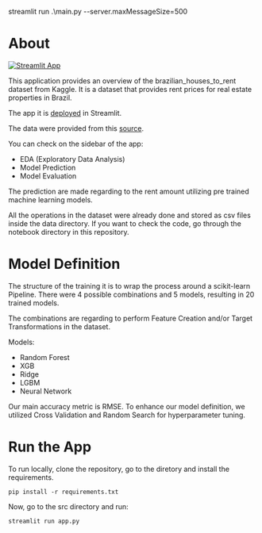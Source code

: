streamlit run .\main.py --server.maxMessageSize=500


# About

[![Streamlit App](https://static.streamlit.io/badges/streamlit_badge_black_white.svg)](https://share.streamlit.io/arturlunardi/predict_rental_prices_streamlit/main/src/app.py)

This application provides an overview of the brazilian_houses_to_rent dataset from Kaggle. It is a dataset that provides rent prices for real estate properties in Brazil.

The app it is [deployed](https://share.streamlit.io/arturlunardi/predict_rental_prices_streamlit/main/src/app.py) in Streamlit.

The data were provided from this [source](https://www.kaggle.com/rubenssjr/brasilian-houses-to-rent). 

You can check on the sidebar of the app:
- EDA (Exploratory Data Analysis)
- Model Prediction
- Model Evaluation

The prediction are made regarding to the rent amount utilizing pre trained machine learning models.

All the operations in the dataset were already done and stored as csv files inside the data directory. If you want to check the code, go through the notebook directory in this repository.

# Model Definition

The structure of the training it is to wrap the process around a scikit-learn Pipeline. There were 4 possible combinations and 5 models, resulting in 20 trained models.

The combinations are regarding to perform Feature Creation and/or Target Transformations in the dataset.

Models:

- Random Forest
- XGB
- Ridge
- LGBM
- Neural Network

Our main accuracy metric is RMSE. To enhance our model definition, we utilized Cross Validation and Random Search for hyperparameter tuning.

# Run the App

To run locally, clone the repository, go to the diretory and install the requirements.

```
pip install -r requirements.txt
```

Now, go to the src directory and run:

```
streamlit run app.py
```